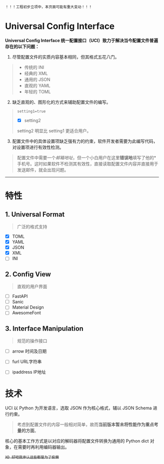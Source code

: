 `！！！工程初步立项中，本页面可能有重大变动！！！`
# Universal Config Interface
**Universal Config Interface 统一配置接口（UCI）致力于解决当今配置文件普遍存在的以下问题：**

1. 尽管配置文件的实质内容基本相同，但其格式五花八门。
>- 传统的 INI
>- 经典的 XML
>- 通用的 JSON
>- 直观的 YAML
>- 年轻的 TOML

2. 缺乏直观的、图形化的方式来辅助配置文件的编写。
>  `setting1=true`
> - [x] setting2
> 
> setting2 明显比 setting1 更适合用户。

3. 配置文件中的具体设置项缺乏强有力的约束，软件开发者需要为此编写代码，对设置项进行有效性检测。
> 配置文件中需要一个*邮箱地址*，但一个小白用户在这里**错误地**填写了他的*手机号。这时如果软件不检测其有效性，直接读取配置文件内容并直接用于发送邮件，就会出现问题。

---
# 特性
## 1. Universal Format
>广泛的格式支持

- [x] TOML
- [x] YAML
- [x] JSON
- [x] XML
- [ ] INI

## 2. Config View
>直观的用户界面

- [ ] FastAPI
- [ ] Sanic
- [ ] Material Design
- [ ] AwesomeFont

## 3. Interface Manipulation
>规范的操作接口
- [ ] arrow 时间及日期
- [ ] furl URL字符串
- [ ] ipaddress IP地址


# 技术

UCI 以 Python 为开发语言，选取 JSON 作为核心格式，辅以 JSON Schema 进行约束。

>考虑到配置文件的内容一般相对简单，故而**当前版本暂未将性能作为重点考量的方面**。

核心的基本工作方式是以对应的解码器将配置文件转换为通用的 Python dict 对象，在需要时再利用编码器输出。

~~`XD 好吧我承认这些都是为了偷懒`~~

